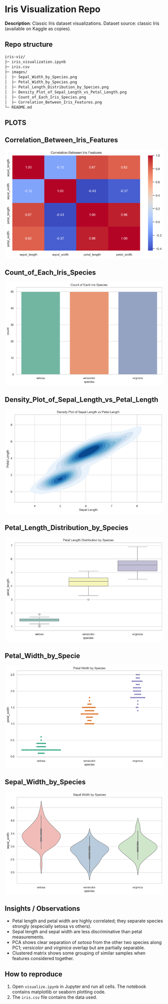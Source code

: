 # Iris Visualization Repo

**Description**: Classic Iris dataset visualizations. Dataset source: classic Iris (available on Kaggle as copies).

## Repo structure
```
iris-viz/
├─ iris_visualization.ipynb
├─ iris.csv
├─ images/
│  ├─ Sepal_Width_by_Species.png
│  ├─ Petal_Width_by_Species.png
│  ├─ Petal_Length_Distribution_by_Species.png
│  ├─ Density_Plot_of_Sepal_Length_vs_Petal_Length.png
│  ├─ Count_of_Each_Iris_Species.png
│  ├─ Correlation_Between_Iris_Features.png
└─ README.md
```

## PLOTS

## Correlation_Between_Iris_Features

![Correlation_Between_Iris_Features](images/Correlation_Between_Iris_Features.png)

## Count_of_Each_Iris_Species

![Count_of_Each_Iris_Species](images/Count_of_Each_Iris_Species.png)

## Density_Plot_of_Sepal_Length_vs_Petal_Length

![Density_Plot_of_Sepal_Length_vs_Petal_Length](images/Density_Plot_of_Sepal_Length_vs_Petal_Length.png)

## Petal_Length_Distribution_by_Species

![Petal_Length_Distribution_by_Species](images/Petal_Length_Distribution_by_Species.png)

## Petal_Width_by_Specie

![Petal_Width_by_Species](images/Petal_Width_by_Species.png)

## Sepal_Width_by_Species

![Sepal_Width_by_Species](images/Sepal_Width_by_Species.png)


## Insights / Observations
- Petal length and petal width are highly correlated; they separate species strongly (especially setosa vs others).
- Sepal length and sepal width are less discriminative than petal measurements.
- PCA shows clear separation of *setosa* from the other two species along PC1; *versicolor* and *virginica* overlap but are partially separable.
- Clustered matrix shows some grouping of similar samples when features considered together.

## How to reproduce
1. Open `visualize.ipynb` in Jupyter and run all cells. The notebook contains matplotlib or seaborn plotting code.
2. The `iris.csv` file contains the data used.

